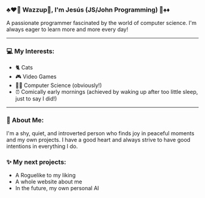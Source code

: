 ### ♣️♥️🎲 Wazzup👋, I'm Jesús (JS/John Programming) 🌟♠️♦️

A passionate programmer fascinated by the world of computer science. I'm always eager to learn more and more every day!

---

### 💻 My Interests:

- 🐈 Cats
- 🎮 Video Games
- 👨‍💻 Computer Science (obviously!)
- ⏰ Comically early mornings (achieved by waking up after too little sleep, just to say I did!)

---

### 🌱 About Me:

I'm a shy, quiet, and introverted person who finds joy in peaceful moments and my own projects. I have a good heart and always strive to have good intentions in everything I do.

### ✨ My next projects:

- A Roguelike to my liking
- A whole website about me
- In the future, my own personal AI
